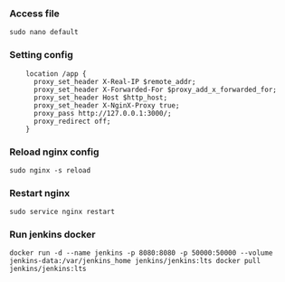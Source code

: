 ### Access file

```
sudo nano default
```

### Setting config

```
    location /app {
      proxy_set_header X-Real-IP $remote_addr;
      proxy_set_header X-Forwarded-For $proxy_add_x_forwarded_for;
      proxy_set_header Host $http_host;
      proxy_set_header X-NginX-Proxy true;
      proxy_pass http://127.0.0.1:3000/;
      proxy_redirect off;
    }
```

### Reload nginx config

```
sudo nginx -s reload
```

### Restart nginx

```
sudo service nginx restart
```

### Run jenkins docker

```
docker run -d --name jenkins -p 8080:8080 -p 50000:50000 --volume jenkins-data:/var/jenkins_home jenkins/jenkins:lts docker pull jenkins/jenkins:lts
```